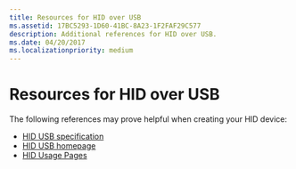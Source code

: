 ```yaml
---
title: Resources for HID over USB
ms.assetid: 17BC5293-1D60-41BC-8A23-1F2FAF29C577
description: Additional references for HID over USB.
ms.date: 04/20/2017
ms.localizationpriority: medium
---
```


# Resources for HID over USB


The following references may prove helpful when creating your HID device:

-   [HID USB specification](https://go.microsoft.com/fwlink/p/?LinkId=620757)
-   [HID USB homepage]( https://go.microsoft.com/fwlink/p/?LinkId=620758)
-   [HID Usage Pages](https://go.microsoft.com/fwlink/p/?LinkId=620759)

 

 




